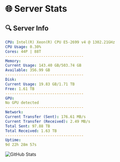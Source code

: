 # 🌐 Server Stats
## 🔍 Server Info
```yaml
CPU: Intel(R) Xeon(R) CPU E5-2699 v4 @ 1302.21GHz
CPU Usage: 0.30%
Cores: 44P | 88T
-----------------------------------
Memory:
Current Usage: 143.40 GB/503.74 GB
Available: 356.99 GB
-----------------------------------
Disk:
Current Usage: 19.83 GB/1.71 TB
Free: 1.61 TB
-----------------------------------
GPU:
No GPU detected
-----------------------------------
Network:
Current Transfer (Sent): 176.61 MB/s
Current Transfer (Received): 2.49 MB/s
Total Sent: 97.88 TB
Total Received: 1.63 TB
-----------------------------------
Uptime:
9d 22h 28m 57s
```
![GitHub Stats](https://img.shields.io/badge/Updated-2025-02-17_21:12:15-blue)